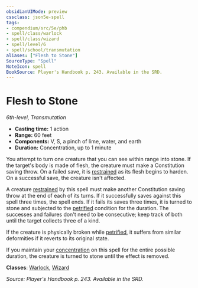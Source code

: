 ```yaml
---
obsidianUIMode: preview
cssclass: json5e-spell
tags:
- compendium/src/5e/phb
- spell/class/warlock
- spell/class/wizard
- spell/level/6
- spell/school/transmutation
aliases: ["Flesh to Stone"]
SourceType: "Spell"
NoteIcon: spell
BookSource: Player's Handbook p. 243. Available in the SRD.
---
```

# Flesh to Stone
*6th-level, Transmutation*  

- **Casting time:** 1 action
- **Range:** 60 feet
- **Components:** V, S, a pinch of lime, water, and earth
- **Duration:** Concentration, up to 1 minute

You attempt to turn one creature that you can see within range into stone. If the target's body is made of flesh, the creature must make a Constitution saving throw. On a failed save, it is [restrained](/2-Mechanics/CLI/rules/conditions.md#restrained) as its flesh begins to harden. On a successful save, the creature isn't affected.

A creature [restrained](/2-Mechanics/CLI/rules/conditions.md#restrained) by this spell must make another Constitution saving throw at the end of each of its turns. If it successfully saves against this spell three times, the spell ends. If it fails its saves three times, it is turned to stone and subjected to the [petrified](/2-Mechanics/CLI/rules/conditions.md#petrified) condition for the duration. The successes and failures don't need to be consecutive; keep track of both until the target collects three of a kind.

If the creature is physically broken while [petrified](/2-Mechanics/CLI/rules/conditions.md#petrified), it suffers from similar deformities if it reverts to its original state.

If you maintain your [concentration](/2-Mechanics/CLI/rules/conditions.md#concentration) on this spell for the entire possible duration, the creature is turned to stone until the effect is removed.

**Classes**: [Warlock](/2-Mechanics/CLI/classes/warlock.md), [Wizard](/2-Mechanics/CLI/classes/wizard.md)

*Source: Player's Handbook p. 243. Available in the SRD.*